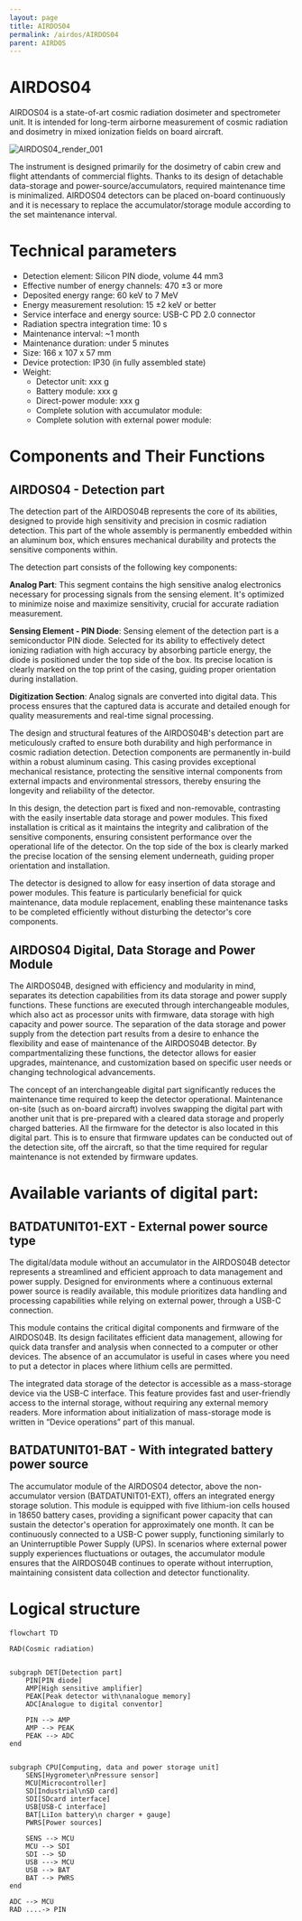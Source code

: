 ```yaml
---
layout: page
title: AIRDOS04
permalink: /airdos/AIRDOS04
parent: AIRDOS
---
```



# AIRDOS04

AIRDOS04 is a state-of-art cosmic radiation dosimeter and spectrometer unit. It is intended for long-term airborne measurement of cosmic radiation and dosimetry in mixed ionization fields on board aircraft.

![AIRDOS04_render_001](https://github.com/roman-dvorak/xDOS_doc/assets/5196729/2687c5f5-7647-4756-b735-521b06e7acf6)


The instrument is designed primarily for the dosimetry of cabin crew and flight attendants of commercial flights. Thanks to its design of detachable data-storage and power-source/accumulators, required maintenance time is minimalized. AIRDOS04 detectors can be placed on-board continuously and it is necessary to replace the accumulator/storage module according to the set maintenance interval.

# Technical parameters
 * Detection element: Silicon PIN diode, volume 44 mm3
 * Effective number of energy channels: 470 ±3 or more
 * Deposited energy range: 60 keV to 7 MeV
 * Energy measurement resolution: 15 ±2 keV or better
 * Service interface and energy source: USB-C PD 2.0 connector
 * Radiation spectra integration time: 10 s
 * Maintenance interval: ~1 month 
 * Maintenance duration: under 5 minutes
 * Size: 166 x 107 x 57 mm
 * Device protection: IP30 (in fully assembled state)
 * Weight:
   * Detector unit:   xxx g
   * Battery module:  xxx g
   * Direct-power module:  xxx g
   * Complete solution with accumulator module:
   * Complete solution with external power module:

# Components and Their Functions

## AIRDOS04 - Detection part
The detection part of the AIRDOS04B represents the core of its abilities, designed to provide high sensitivity and precision in cosmic radiation detection. This part of the whole assembly is permanently embedded within an aluminum box, which ensures mechanical durability and protects the sensitive components within.

The detection part consists of the following key components:

**Analog Part**: This segment contains the high sensitive analog electronics necessary for processing signals from the sensing element. It's optimized to minimize noise and maximize sensitivity, crucial for accurate radiation measurement.

**Sensing Element - PIN Diode**: Sensing element of the detection part is a semiconductor PIN diode. Selected for its ability to effectively detect ionizing radiation with high accuracy by absorbing particle energy, the diode is positioned under the top side of the box. Its precise location is clearly marked on the top print of the casing, guiding proper orientation during installation.

**Digitization Section**: Analog signals are converted into digital data. This process ensures that the captured data is accurate and detailed enough for quality measurements and real-time signal processing.

The design and structural features of the AIRDOS04B's detection part are meticulously crafted to ensure both durability and high performance in cosmic radiation detection. Detection components are permanently in-build within a robust aluminum casing. This casing provides exceptional mechanical resistance, protecting the sensitive internal components from external impacts and environmental stressors, thereby ensuring the longevity and reliability of the detector.

In this design, the detection part is fixed and non-removable, contrasting with the easily insertable data storage and power modules. This fixed installation is critical as it maintains the integrity and calibration of the sensitive components, ensuring consistent performance over the operational life of the detector. On the top side of the box is clearly marked the precise location of the sensing element underneath, guiding proper orientation and installation.

The detector is designed to allow for easy insertion of data storage and power modules. This feature is particularly beneficial for quick maintenance, data module replacement, enabling these maintenance tasks to be completed efficiently without disturbing the detector's core components.

## AIRDOS04 Digital, Data Storage and Power Module
The AIRDOS04B, designed with efficiency and modularity in mind, separates its detection capabilities from its data storage and power supply functions. These functions are executed through interchangeable modules, which also act as processor units with firmware, data storage with high capacity and power source. 
The separation of the data storage and power supply from the detection part results from a desire to enhance the flexibility and ease of maintenance of the AIRDOS04B detector. By compartmentalizing these functions, the detector allows for easier upgrades, maintenance, and customization based on specific user needs or changing technological advancements. 

The concept of an interchangeable digital part significantly reduces the maintenance time required to keep the detector operational. Maintenance on-site (such as on-board aircraft) involves swapping the digital part with another unit that is pre-prepared with a cleared data storage and properly charged batteries.
All the firmware for the detector is also located in this digital part. This is to ensure that firmware updates can be conducted out of the detection site, off the aircraft, so that the time required for regular maintenance is not extended by firmware updates.

# Available variants of digital part:

## BATDATUNIT01-EXT - External power source type 

The digital/data module without an accumulator in the AIRDOS04B detector represents a streamlined and efficient approach to data management and power supply. Designed for environments where a continuous external power source is readily available, this module prioritizes data handling and processing capabilities while relying on external power, through a USB-C connection.

This module contains the critical digital components and firmware of the AIRDOS04B. Its design facilitates efficient data management, allowing for quick data transfer and analysis when connected to a computer or other devices. The absence of an accumulator is useful in cases where you need to put a detector in places where lithium cells are permitted.

The integrated data storage of the detector is accessible as a mass-storage device via the USB-C interface. This feature provides fast and user-friendly access to the internal storage, without requiring any external memory readers. More information about initialization of mass-storage mode is written in “Device operations” part of this manual. 

## BATDATUNIT01-BAT - With integrated battery power source

The accumulator module of the AIRDOS04 detector, above the non-accumulator version (BATDATUNIT01-EXT), offers an integrated energy storage solution. This module is equipped with five lithium-ion cells housed in 18650 battery cases, providing a significant power capacity that can sustain the detector's operation for approximately one month. 
It can be continuously connected to a USB-C power supply, functioning similarly to an Uninterruptible Power Supply (UPS). In scenarios where external power supply experiences fluctuations or outages, the accumulator module ensures that the AIRDOS04B continues to operate without interruption, maintaining consistent data collection and detector functionality.

# Logical structure

```mermaid
flowchart TD

RAD(Cosmic radiation)


subgraph DET[Detection part]
    PIN[PIN diode]
    AMP[High sensitive amplifier]
    PEAK[Peak detector with\nanalogue memory]
    ADC[Analogue to digital conventor]
    
    PIN --> AMP
    AMP --> PEAK 
    PEAK --> ADC
end


subgraph CPU[Computing, data and power storage unit]
    SENS[Hygrometer\nPressure sensor]
    MCU[Microcontroller]
    SD[Industrial\nSD card]
    SDI[SDcard interface]
    USB[USB-C interface]
    BAT[LiIon battery\n charger + gauge]
    PWRS[Power sources]

    SENS --> MCU
    MCU --> SDI
    SDI --> SD
    USB ---> MCU 
    USB --> BAT 
    BAT --> PWRS
end

ADC --> MCU
RAD ....-> PIN
```

